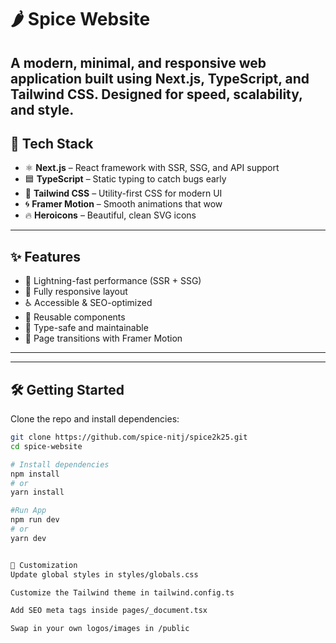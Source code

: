 # 🌶️ Spice Website

A modern, minimal, and responsive web application built using **Next.js**, **TypeScript**, and **Tailwind CSS**. Designed for speed, scalability, and style. 
---

## 🚀 Tech Stack

- ⚛️ **Next.js** – React framework with SSR, SSG, and API support
- 🟦 **TypeScript** – Static typing to catch bugs early
- 🎨 **Tailwind CSS** – Utility-first CSS for modern UI
- 🌀 **Framer Motion** – Smooth animations that wow
- 🔥 **Heroicons** – Beautiful, clean SVG icons

---

## ✨ Features

- 🚀 Lightning-fast performance (SSR + SSG)
- 📱 Fully responsive layout
- ♿ Accessible & SEO-optimized
- 🧱 Reusable components
- 🔐 Type-safe and maintainable
- 🎥 Page transitions with Framer Motion

---


---

## 🛠️ Getting Started

Clone the repo and install dependencies:

```bash
git clone https://github.com/spice-nitj/spice2k25.git
cd spice-website

# Install dependencies
npm install
# or
yarn install

#Run App
npm run dev
# or
yarn dev


🔧 Customization
Update global styles in styles/globals.css

Customize the Tailwind theme in tailwind.config.ts

Add SEO meta tags inside pages/_document.tsx

Swap in your own logos/images in /public

